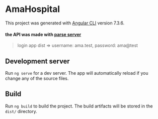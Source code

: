 # AmaHospital

This project was generated with [Angular CLI](https://github.com/angular/angular-cli) version 7.3.6.
#### the API was made with [parse server](https://parseplatform.org/)





>login app dist => username: ama.test, password: ama@test


## Development server

Run `ng serve` for a dev server. The app will automatically reload if you change any of the source files.

## Build

Run `ng build` to build the project. The build artifacts will be stored in the `dist/` directory.
